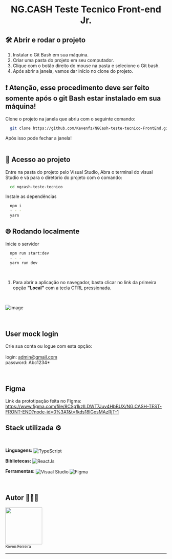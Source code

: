 

# <h1 align="center">NG.CASH Teste Tecnico Front-end Jr.</h1>

## 🛠️ Abrir e rodar o projeto

1. Instalar o Git Bash em sua máquina. <br>
2. Criar uma pasta do projeto em seu computador. <br>
3. Clique com o botão direito do mouse na pasta e selecione o Git bash. <br>
4. Após abrir a janela, vamos dar início no clone do projeto.<br>


## ❗ Atenção, esse procedimento deve ser feito somente após o git Bash estar instalado em sua máquina!

Clone o projeto na janela que abriu com o seguinte comando:

```bash
  git clone https://github.com/Kevenfz/NGCash-teste-tecnico-FrontEnd.git
```
Após isso pode fechar a janela!
<br> 
<br> 

## 📁 Acesso ao projeto

Entre na pasta do projeto pelo Visual Studio, Abra o terminal do visual Studio e 
vá para o diretório do projeto com o comando:

```bash
  cd ngcash-teste-tecnico
```

Instale as dependências

```bash
  npm i
  - - -
  yarn
```

## 🌐 Rodando localmente


Inicie o servidor

```bash
  npm run start:dev
  - - -
  yarn run dev
```
<br> 

1. Para abrir a aplicação no navegador, basta clicar no link da primeira opção <b>"Local"</b> com a tecla CTRL pressionada. 
<br> 

![image](https://github.com/seven-cloudwalk/frontend-seven-cloudwalk/blob/main/src/assets/Images/serverReact.png)

<br> 

## User mock login

Crie sua conta ou logue com esta opção: <br><br>
login: admin@gmail.com<br> 
password: Abc1234*

<br> 

## Figma

Link da prototipação feita no Figma: https://www.figma.com/file/8CSg1kzILDWT7Juv4HbBUX/NG.CASH-TEST-FRONT-END?node-id=0%3A1&t=fkds18lGosMAzRjT-1


## Stack utilizada ⚙
<br> 

**Linguagens:** 
  <img align="center" alt="TypeScript" src="https://img.shields.io/badge/-Typescript-blue?style=for-the-badge&logo=typescript&message=TypeScript&color=blue&logoColor=white">  
  
**Bibliotecas:** 
 <img align="center" alt="ReactJs" src="https://img.shields.io/badge/-ReactJs-informational?style=for-the-badge&logo=react&message==white&logoColor=white"> 
 
**Ferramentas:** 
  <img align="center" src="https://img.shields.io/badge/Visual_Studio_Code-0078D4?style=for-the-badge&logo=visual%20studio%20code&logoColor=white" alt="Visual Studio"> 
  <img align="center" src="https://img.shields.io/badge/-Figma-blueviolet?style=for-the-badge&logo=figma&logoColor=white" alt="Figma"> 
    
<br> 

## Autor 👨🏼‍💻

 [<img src="https://avatars.githubusercontent.com/u/55964670?v=4" width=115><br><sub>Keven Ferreira</sub>](https://github.com/Kevenfz) 
 
 --------------------------------------------------------
